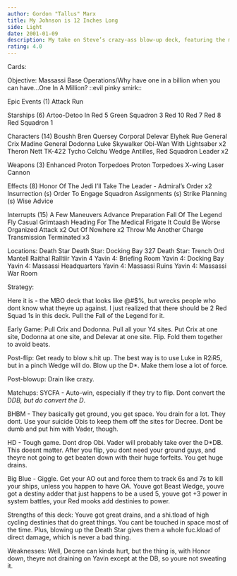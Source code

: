 ```yaml
---
author: Gordon "Tallus" Marx
title: My Johnson is 12 Inches Long
side: Light
date: 2001-01-09
description: My take on Steve’s crazy-ass blow-up deck, featuring the mad tech of Theron ’F.uck the Po-lice’ Nett.
rating: 4.0
---
```

Cards: 

Objective:
Massassi Base Operations/Why have one in a billion when you can have...One In A Million? ::evil pinky smirk::

Epic Events (1)
Attack Run

Starships (6)
Artoo-Detoo In Red 5
Green Squadron 3
Red 10
Red 7
Red 8
Red Squadron 1

Characters (14)
Boushh
Bren Quersey
Corporal Delevar
Elyhek Rue
General Crix Madine
General Dodonna
Luke Skywalker
Obi-Wan With Lightsaber  x2
Theron Nett
TK-422
Tycho Celchu
Wedge Antilles, Red Squadron Leader  x2

Weapons (3)
Enhanced Proton Torpedoes
Proton Torpedoes
X-wing Laser Cannon

Effects (8)
Honor Of The Jedi
I’ll Take The Leader - Admiral’s Order  x2
Insurrection (s)
Order To Engage
Squadron Assignments (s)
Strike Planning (s)
Wise Advice

Interrupts (15)
A Few Maneuvers
Advance Preparation
Fall Of The Legend
Fly Casual
Grimtaash
Heading For The Medical Frigate
It Could Be Worse
Organized Attack  x2
Out Of Nowhere	x2
Throw Me Another Charge
Transmission Terminated  x3

Locations:
Death Star
Death Star: Docking Bay 327
Death Star: Trench
Ord Mantell
Raithal
Ralltiir
Yavin 4
Yavin 4: Briefing Room
Yavin 4: Docking Bay
Yavin 4: Massassi Headquarters
Yavin 4: Massassi Ruins
Yavin 4: Massassi War Room


Strategy: 

Here it is - the MBO deck that looks like @#$%, but wrecks people who dont know what theyre up against. I just realized that there should be 2 Red Squad 1s in this deck. Pull the Fall of the Legend for it.

Early Game:
Pull Crix and Dodonna. Pull all your Y4 sites. Put Crix at one site, Dodonna at one site, and Delevar at one site. Flip. Fold them together to avoid beats.

Post-flip:
Get ready to blow s.hit up. The best way is to use Luke in R2iR5, but in a pinch Wedge will do. Blow up the D*. Make them lose a lot of force.

Post-blowup:
Drain like crazy.

Matchups:
SYCFA - Auto-win, especially if they try to flip. Dont convert the D*DB, but do convert the D*.

BHBM - They basically get ground, you get space. You drain for a lot. They dont. Use your suicide Obis to keep them off the sites for Decree. Dont be dumb and put him with Vader, though.

HD - Tough game. Dont drop Obi. Vader will probably take over the D*DB. This doesnt matter. After you flip, you dont need your ground guys, and theyre not going to get beaten down with their huge forfeits. You get huge drains.

Big Blue - Giggle. Get your AO out and force them to track 6s and 7s to kill your ships, unless you happen to have OA. Youve got Beast Wedge, youve got a destiny adder that just happens to be a used 5, youve got +3 power in system battles, your Red mooks add destinies to power.

Strengths of this deck:
Youve got great drains, and a shi.tload of high cycling destinies that do great things. You cant be touched in space most of the time. Plus, blowing up the Death Star gives them a whole fuc.kload of direct damage, which is never a bad thing.

Weaknesses:
Well, Decree can kinda hurt, but the thing is, with Honor down, theyre not draining on Yavin except at the DB, so youre not sweating it.  